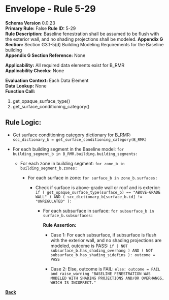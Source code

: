 # Envelope - Rule 5-29  
**Schema Version** 0.0.23  
**Primary Rule:** False
**Rule ID:** 5-29  
**Rule Description:** Baseline fenestration shall be assumed to be flush with the exterior wall, and no shading projections shall be modeled.
**Appendix G Section:** Section G3.1-5(d) Building Modeling Requirements for the Baseline building  
**Appendix G Section Reference:**  None  

**Applicability:** All required data elements exist for B_RMR  
**Applicability Checks:** None  

**Evaluation Context:**  Each Data Element  
**Data Lookup:** None  
**Function Call:**
  1. get_opaque_surface_type()
  2. get_surface_conditioning_category()

## Rule Logic:

- Get surface conditioning category dictionary for B_RMR: ```scc_dictionary_b = get_surface_conditioning_category(B_RMR)```

- For each building segment in the Baseline model: ```for building_segment_b in B_RMR.building.building_segments:```

  - For each zone in building segment: ```for zone_b in building_segment_b.zones:```

    - For each surface in zone: ```for surface_b in zone_b.surfaces:```

      - Check if surface is above-grade wall or roof and is exterior: ```if ( get_opaque_surface_type(surface_b) == "ABOVE-GRADE WALL" ) AND ( scc_dictionary_b[surface_b.id] != "UNREGULATED" ):```

        - For each subsurface in surface: ```for subsurface_b in surface_b.subsurfaces:```

          **Rule Assertion:**

          - Case 1: For each subsurface, if subsurface is flush with the exterior wall, and no shading projections are modeled, outcome is PASS: ```if ( NOT subsurface_b.has_shading_overhang ) AND ( NOT subsurface_b.has_shading_sidefins ): outcome = PASS```

          - Case 2: Else, outcome is FAIL: ```else: outcome = FAIL and raise_warning "BASELINE FENESTRATION WAS MODELED WITH SHADING PROJECTIONS AND/OR OVERHANGS, WHICH IS INCORRECT."```

**[Back](../_toc.md)**
